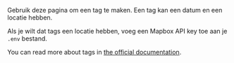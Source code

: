 Gebruik deze pagina om een tag te maken. Een tag kan een datum en een locatie hebben.

Als je wilt dat tags een locatie hebben, voeg een Mapbox API key toe aan je `.env` bestand.

You can read more about tags in [the official documentation](https://docs.firefly-iii.org/concepts/tags).